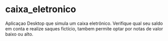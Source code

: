 # caixa_eletronico

Aplicaçao Desktop que simula um caixa eletrônico.
Verifique qual seu saldo em conta e realize saques fictício, 
tambem permite optar por notas de valor baixo ou alto.
